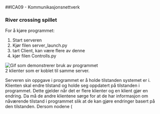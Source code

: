 ##ICA09 - Kommunikasjonsnettverk</br>
### River crossing spillet

For å kjøre programmet: </br>
1. Start serveren</br>
2. Kjør filen server_launch.py</br>
3. tart Client, kan være flere av denne</br>
4. kjør filen Controlls.py</br>

![Gif som demonstrerer bruk av programmet](https://i.gyazo.com/cd7066d9f10e0443f774723437c44a11.gif "Bilde av 2 klienter koblet til samme server")</br>
2 klienter som er koblet til samme server. 

Serveren sin oppgave i programmet er å holde tilstanden systemet er i. Klienten skal endre tilstand og holde seg oppdatert på tilstanden i programmet. Dette gjelder når det er flere klienter og en klient gjør en endring. Da må de andre klientene sørge for at de har informasjon om nåværende tilstand i programmet slik at de kan gjøre endringer basert på den tilstanden.
Dersom nodene (
